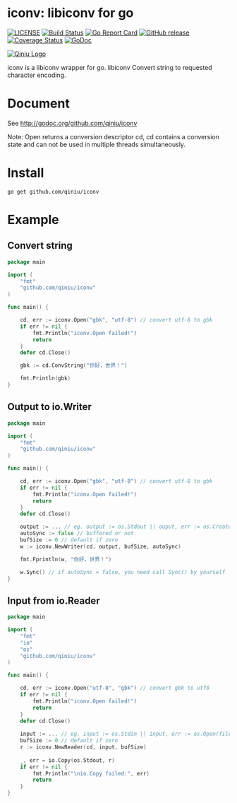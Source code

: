 iconv: libiconv for go
======

[![LICENSE](https://img.shields.io/github/license/qiniu/iconv.svg)](https://github.com/qiniu/iconv/blob/master/LICENSE)
[![Build Status](https://travis-ci.org/qiniu/iconv.svg?branch=master)](https://travis-ci.org/qiniu/iconv)
[![Go Report Card](https://goreportcard.com/badge/github.com/qiniu/iconv)](https://goreportcard.com/report/github.com/qiniu/iconv)
[![GitHub release](https://img.shields.io/github/v/tag/qiniu/iconv.svg?label=release)](https://github.com/qiniu/iconv/releases)
[![Coverage Status](https://codecov.io/gh/qiniu/iconv/branch/master/graph/badge.svg)](https://codecov.io/gh/qiniu/iconv)
[![GoDoc](https://img.shields.io/badge/Godoc-reference-blue.svg)](https://godoc.org/github.com/qiniu/iconv)

[![Qiniu Logo](http://open.qiniudn.com/logo.png)](http://www.qiniu.com/)

iconv is a libiconv wrapper for go. libiconv Convert string to requested character encoding.

# Document

See http://godoc.org/github.com/qiniu/iconv

Note: Open returns a conversion descriptor cd, cd contains a conversion state and can not be used in multiple threads simultaneously.

# Install

```
go get github.com/qiniu/iconv
```

# Example

## Convert string

```go
package main

import (
	"fmt"
	"github.com/qiniu/iconv"
)

func main() {

	cd, err := iconv.Open("gbk", "utf-8") // convert utf-8 to gbk
	if err != nil {
		fmt.Println("iconv.Open failed!")
		return
	}
	defer cd.Close()

	gbk := cd.ConvString("你好，世界！")

	fmt.Println(gbk)
}
```

## Output to io.Writer

```go
package main

import (
	"fmt"
	"github.com/qiniu/iconv"
)

func main() {

	cd, err := iconv.Open("gbk", "utf-8") // convert utf-8 to gbk
	if err != nil {
		fmt.Println("iconv.Open failed!")
		return
	}
	defer cd.Close()

	output := ... // eg. output := os.Stdout || ouput, err := os.Create(file)
	autoSync := false // buffered or not
	bufSize := 0 // default if zero
	w := iconv.NewWriter(cd, output, bufSize, autoSync)

	fmt.Fprintln(w, "你好，世界！")

	w.Sync() // if autoSync = false, you need call Sync() by yourself
}
```

## Input from io.Reader

```go
package main

import (
	"fmt"
	"io"
	"os"
	"github.com/qiniu/iconv"
)

func main() {

	cd, err := iconv.Open("utf-8", "gbk") // convert gbk to utf8
	if err != nil {
		fmt.Println("iconv.Open failed!")
		return
	}
	defer cd.Close()
	
	input := ... // eg. input := os.Stdin || input, err := os.Open(file)
	bufSize := 0 // default if zero
	r := iconv.NewReader(cd, input, bufSize)
	
	_, err = io.Copy(os.Stdout, r)
	if err != nil {
		fmt.Println("\nio.Copy failed:", err)
		return
	}
}
```
